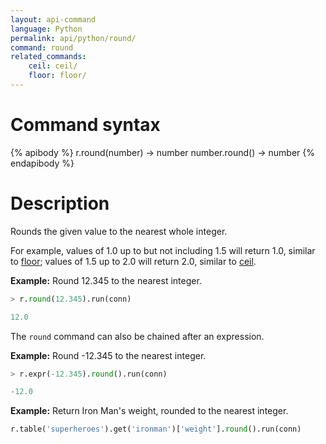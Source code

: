 ```yaml
---
layout: api-command
language: Python
permalink: api/python/round/
command: round
related_commands:
    ceil: ceil/
    floor: floor/
---
```

# Command syntax #

{% apibody %}
r.round(number) &rarr; number
number.round() &rarr; number
{% endapibody %}

# Description #

Rounds the given value to the nearest whole integer.

For example, values of 1.0 up to but not including 1.5 will return 1.0, similar to [floor][]; values of 1.5 up to 2.0 will return 2.0, similar to [ceil][].

[floor]: /api/python/floor/
[ceil]:  /api/python/ceil/

__Example:__ Round 12.345 to the nearest integer.

```py
> r.round(12.345).run(conn)

12.0
```

The `round` command can also be chained after an expression.

__Example:__ Round -12.345 to the nearest integer.

```py
> r.expr(-12.345).round().run(conn)

-12.0
```

__Example:__ Return Iron Man's weight, rounded to the nearest integer.

```py
r.table('superheroes').get('ironman')['weight'].round().run(conn)
```
